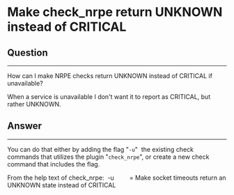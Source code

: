 # Make check\_nrpe return UNKNOWN instead of CRITICAL

## Question

* * * * *

How can I make NRPE checks return UNKNOWN instead of CRITICAL if unavailable?

When a service is unavailable I don't want it to report as CRITICAL, but rather UNKNOWN.

## Answer

* * * * *

You can do that either by adding the flag "`-u`"  the existing check commands that utilizes the plugin "`check_nrpe`", or create a new check command that includes the flag.

From the help text of check\_nrpe:  -u         = Make socket timeouts return an UNKNOWN state instead of CRITICAL
